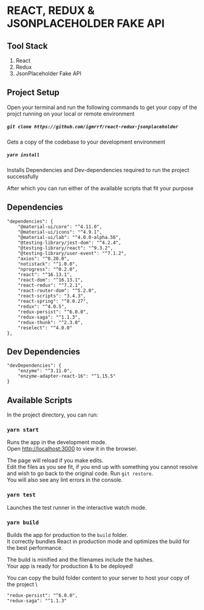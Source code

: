 # REACT, REDUX & JSONPLACEHOLDER FAKE API

## Tool Stack

1. React
2. Redux
3. JsonPlaceholder Fake API

## Project Setup

Open your terminal and run the following commands to get your copy of the projct running on your local or remote environment

##### `git clone https://github.com/igmrrf/react-redux-jsonplaceholder`

Gets a copy of the codebase to your development environment

##### `yarn install`

Installs Dependencies and Dev-dependencies required to run the project successfully

After which you can run either of the available scripts that fit your purpose

## Dependencies

    "dependencies": {
        "@material-ui/core": "^4.11.0",
        "@material-ui/icons": "^4.9.1",
        "@material-ui/lab": "^4.0.0-alpha.56",
        "@testing-library/jest-dom": "^4.2.4",
        "@testing-library/react": "^9.3.2",
        "@testing-library/user-event": "^7.1.2",
        "axios": "^0.20.0",
        "notistack": "^1.0.0",
        "nprogress": "^0.2.0",
        "react": "^16.13.1",
        "react-dom": "^16.13.1",
        "react-redux": "^7.2.1",
        "react-router-dom": "^5.2.0",
        "react-scripts": "3.4.3",
        "react-spring": "^8.0.27",
        "redux": "^4.0.5",
        "redux-persist": "^6.0.0",
        "redux-saga": "^1.1.3",
        "redux-thunk": "^2.3.0",
        "reselect": "^4.0.0"
    },

## Dev Dependencies

    "devDependencies": {
        "enzyme": "^3.11.0",
        "enzyme-adapter-react-16": "^1.15.5"
    }

## Available Scripts

In the project directory, you can run:

### `yarn start`

Runs the app in the development mode.<br />
Open [http://localhost:3000](http://localhost:3000) to view it in the browser.

The page will reload if you make edits.<br />
Edit the files as you see fit, if you end up with something you cannot resolve and wish to go back to the original code. Run
`git restore`.<br />
You will also see any lint errors in the console.

### `yarn test`

Launches the test runner in the interactive watch mode.

### `yarn build`

Builds the app for production to the `build` folder.<br />
It correctly bundles React in production mode and optimizes the build for the best performance.

The build is minified and the filenames include the hashes.<br />
Your app is ready for production & to be deployed!

You can copy the build folder content to your server to host your copy of the project
\

    "redux-persist": "^6.0.0",
    "redux-saga": "^1.1.3"